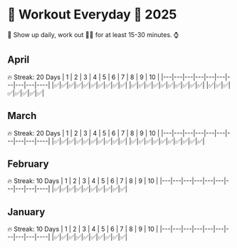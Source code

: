 # 💪 Workout Everyday 📆 2025
🏁 Show up daily, work out 🏋️‍♂️ for at least 15-30 minutes. ⌚

## April
🔥 Streak: 20 Days
| 1 | 2 | 3 | 4 | 5 | 6 | 7 | 8 | 9 | 10 |
|---|---|---|---|---|---|---|---|---|----|
|✅|✅|✅|✅|✅|✅|✅|✅|✅|✅|
|✅|✅|✅|✅|✅|✅|✅|✅|✅|✅|
|✅|✅|✅|✅|✅|✅|✅|✅|

## March
🔥 Streak: 20 Days
| 1 | 2 | 3 | 4 | 5 | 6 | 7 | 8 | 9 | 10 |
|---|---|---|---|---|---|---|---|---|----|
|✅|✅|✅|✅|✅|✅|✅|✅|✅|✅|
|✅|✅|✅|✅|✅|✅|✅|✅|✅|✅|

## February
🔥 Streak: 10 Days
| 1 | 2 | 3 | 4 | 5 | 6 | 7 | 8 | 9 | 10 |
|---|---|---|---|---|---|---|---|---|----|
|✅|✅|✅|✅|✅|✅|✅|✅|✅|✅|

## January
🔥 Streak: 10 Days
| 1 | 2 | 3 | 4 | 5 | 6 | 7 | 8 | 9 | 10 |
|---|---|---|---|---|---|---|---|---|----|
|✅|✅|✅|✅|✅|✅|✅|✅|✅|✅|
